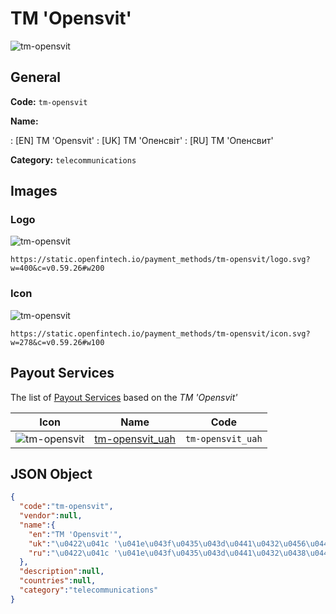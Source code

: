 
# TM 'Opensvit' 
![tm-opensvit](https://static.openfintech.io/payment_methods/tm-opensvit/logo.svg?w=400&c=v0.59.26#w200)  

## General 
**Code:** `tm-opensvit` 
 
**Name:** 
 
:	[EN] TM 'Opensvit' 
:	[UK] ТМ 'Опенсвіт' 
:	[RU] ТМ 'Опенсвит' 
 
**Category:** `telecommunications` 
 

## Images 

### Logo 
![tm-opensvit](https://static.openfintech.io/payment_methods/tm-opensvit/logo.svg?w=400&c=v0.59.26#w200)  

```
https://static.openfintech.io/payment_methods/tm-opensvit/logo.svg?w=400&c=v0.59.26#w200
```  

### Icon 
![tm-opensvit](https://static.openfintech.io/payment_methods/tm-opensvit/icon.svg?w=278&c=v0.59.26#w100)  

```
https://static.openfintech.io/payment_methods/tm-opensvit/icon.svg?w=278&c=v0.59.26#w100
```  

## Payout Services 
 
The list of [Payout Services](/payout-services/) based on the _TM 'Opensvit'_ 

|Icon|Name|Code| 
|:---:|:---:|:---:| 
|![tm-opensvit](https://static.openfintech.io/payout_methods/tm-opensvit/icon.png?w=278&c=v0.59.26#w40) |[tm-opensvit_uah](/payout-services/tm-opensvit_uah/)|`tm-opensvit_uah`| 
 

## JSON Object 

```json
{
  "code":"tm-opensvit",
  "vendor":null,
  "name":{
    "en":"TM 'Opensvit'",
    "uk":"\u0422\u041c '\u041e\u043f\u0435\u043d\u0441\u0432\u0456\u0442'",
    "ru":"\u0422\u041c '\u041e\u043f\u0435\u043d\u0441\u0432\u0438\u0442'"
  },
  "description":null,
  "countries":null,
  "category":"telecommunications"
}
```  
